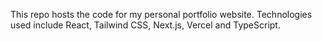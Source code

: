 This repo hosts the code for my personal portfolio website. Technologies used include React, Tailwind CSS, Next.js, Vercel and TypeScript.
